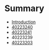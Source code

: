 # Summary

* [Introduction](README.md)
* [40223240](40223240.md)
* [40223241](40223241.md)
* 40223239
* [40223203](40223203.md)

